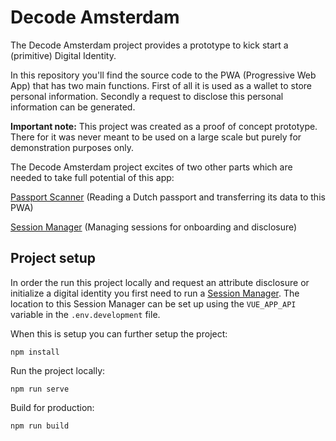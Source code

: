 # Decode Amsterdam

The Decode Amsterdam project provides a prototype to kick start a (primitive) Digital Identity.

In this repository you'll find the source code to the PWA (Progressive Web App) that has two main functions.
First of all it is used as a wallet to store personal information. Secondly a request to disclose this personal information can be generated.

**Important note:**
This project was created as a proof of concept prototype. There for it was never meant to be used on a large scale but purely for demonstration purposes only.
  
The Decode Amsterdam project excites of two other parts which are needed to take full potential of this app:

[Passport Scanner](#) (Reading a Dutch passport and transferring its data to this PWA)

[Session Manager](#) (Managing sessions for onboarding and disclosure)


## Project setup

In order the run this project locally and request an attribute disclosure or initialize a digital identity you first need to run a [Session Manager](#). The location to this Session Manager can be set up using the `VUE_APP_API` variable in the `.env.development` file.

When this is setup you can further setup the project:

```
npm install
```

Run the project locally:

```
npm run serve
```

Build for production:
```
npm run build
```

